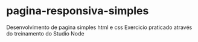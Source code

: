 # pagina-responsiva-simples
Desenvolvimento de pagina simples html e css
Exercicio praticado através do treinamento do Studio Node
